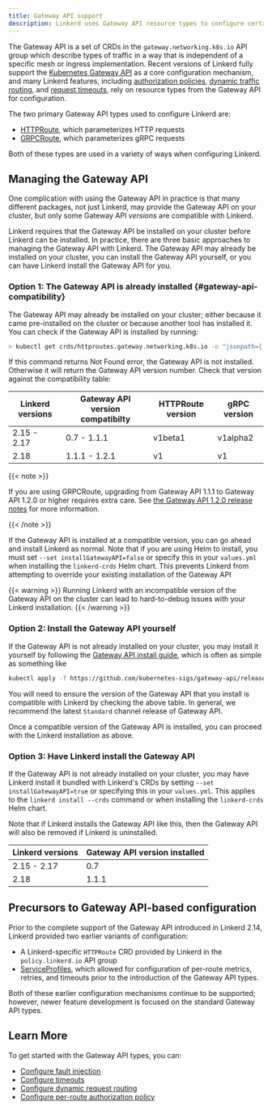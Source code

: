 ```yaml
---
title: Gateway API support
description: Linkerd uses Gateway API resource types to configure certain features.
---
```


The Gateway API is a set of CRDs in the `gateway.networking.k8s.io` API group
which describe types of traffic in a way that is independent of a specific mesh
or ingress implementation. Recent versions of Linkerd fully support the
[Kubernetes Gateway API](https://gateway-api.sigs.k8s.io/) as a core
configuration mechanism, and many Linkerd features, including [authorization
policies][auth-policy], [dynamic traffic routing][dyn-routing], and [request
timeouts][timeouts], rely on resource types from the Gateway API for
configuration.

The two primary Gateway API types used to configure Linkerd are:

- [HTTPRoute], which parameterizes HTTP requests
- [GRPCRoute], which parameterizes gRPC requests

Both of these types are used in a variety of ways when configuring Linkerd.

## Managing the Gateway API

One complication with using the Gateway API in practice is that many different
packages, not just Linkerd, may provide the Gateway API on your cluster, but
only some Gateway API *versions* are compatible with Linkerd.

Linkerd requires that the Gateway API be installed on your cluster before
Linkerd can be installed. In practice, there are three basic approaches to
managing the Gateway API with Linkerd. The Gateway API may already be installed
on your cluster, you can install the Gateway API yourself, or you can have
Linkerd install the Gateway API for you.

### Option 1: The Gateway API is already installed {#gateway-api-compatibility}

The Gateway API may already be installed on your cluster; either because it came
pre-installed on the cluster or because another tool has installed it. You can
check if the Gateway API is installed by running:

```bash
> kubectl get crds/httproutes.gateway.networking.k8s.io -o "jsonpath={.metadata.annotations.gateway\.networking\.k8s\.io/bundle-version}"
```

If this command returns Not Found error, the Gateway API is not installed.
Otherwise it will return the Gateway API version number. Check that version
against the compatibility table:

| Linkerd versions | Gateway API version compatibilty | HTTPRoute version | gRPC version |
| ---------------- | -------------------------------- | ----------------- | ------------ |
| 2.15 - 2.17      | 0.7 - 1.1.1                      | v1beta1           | v1alpha2     |
| 2.18             | 1.1.1 - 1.2.1                    | v1                | v1           |

{{< note >}}

If you are using GRPCRoute, upgrading from Gateway API 1.1.1 to Gateway API
1.2.0 or higher requires extra care. See [the Gateway API 1.2.0 release notes] for more information.

[the Gateway API 1.2.0 release notes]: https://github.com/kubernetes-sigs/gateway-api/releases/tag/v1.2.0
{{< /note >}}

If the Gateway API is installed at a compatible version, you can go ahead and
install Linkerd as normal. Note that if you are using Helm to install, you must
set `--set installGatewayAPI=false` or specify this in your `values.yml` when
installing the `linkerd-crds` Helm chart. This prevents Linkerd from attempting
to override your existing installation of the Gateway API

{{< warning >}}
Running Linkerd with an incompatible version of the Gateway API
on the cluster can lead to hard-to-debug issues with your Linkerd installation.
{{< /warning >}}

### Option 2: Install the Gateway API yourself

If the Gateway API is not already installed on your cluster, you may install it
yourself by following the [Gateway API install guide](https://gateway-api.sigs.k8s.io/guides/#installing-gateway-api), which is often as simple as something like

```bash
kubectl apply -f https://github.com/kubernetes-sigs/gateway-api/releases/download/v1.2.1/standard-install.yaml
```

You will need to ensure the version of the Gateway API that you install is
compatible with Linkerd by checking the above table. In general, we recommend
the latest `Standard` channel release of Gateway API.

Once a compatible version of the Gateway API is installed, you can proceed with
the Linkerd installation as above.

### Option 3: Have Linkerd install the Gateway API

If the Gateway API is not already installed on your cluster, you may have
Linkerd install it bundled with Linkerd's CRDs by setting
`--set installGatewayAPI=true` or specifying this in your `values.yml`. This
applies to the `linkerd install --crds` command or when installing the
`linkerd-crds` Helm chart.

Note that if Linkerd installs the Gateway API like this, then the Gateway API
will also be removed if Linkerd is uninstalled.

| Linkerd versions | Gateway API version installed |
| ---------------- | ----------------------------- |
| 2.15 - 2.17      | 0.7                           |
| 2.18             | 1.1.1                         |

## Precursors to Gateway API-based configuration

Prior to the complete support of the Gateway API introduced in Linkerd 2.14,
Linkerd provided two earlier variants of configuration:

- A Linkerd-specific `HTTPRoute` CRD provided by Linkerd in the
  `policy.linkerd.io` API group
- [ServiceProfiles], which allowed for configuration of per-route metrics,
  retries, and timeouts prior to the introduction of the Gateway API types.

Both of these earlier configuration mechanisms continue to be supported;
however, newer feature development is focused on the standard Gateway API
types.

## Learn More

To get started with the Gateway API types, you can:

- [Configure fault injection](../../tasks/fault-injection/)
- [Configure timeouts][timeouts]
- [Configure dynamic request routing][dyn-routing]
- [Configure per-route authorization policy][auth-policy]

[HTTPRoute]: ../../reference/httproute/
[GRPCRoute]: ../../reference/grpcroute/
[auth-policy]: ../../tasks/configuring-per-route-policy/
[dyn-routing]:../../tasks/configuring-dynamic-request-routing/
[timeouts]: ../../features/retries-and-timeouts/
[ServiceProfiles]: ../../features/service-profiles/
